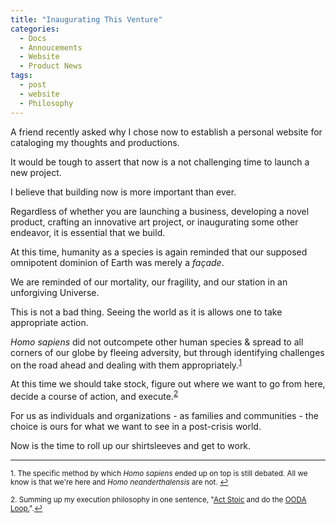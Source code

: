 ```yaml
---
title: "Inaugurating This Venture"
categories:
  - Docs
  - Annoucements
  - Website
  - Product News
tags:
  - post
  - website
  - Philosophy
---
```


A friend recently asked why I chose now to establish a personal website for cataloging my thoughts and productions.

It would be tough to assert that now is a not challenging time to launch a new project.

I believe that building now is more important than ever.

Regardless of whether you are launching a business, developing a novel product, crafting an innovative art project, or inaugurating some other endeavor, it is essential that we build.

At this time, humanity as a species is again reminded that our supposed omnipotent dominion of Earth was merely a <i>façade</i>.

We are reminded of our mortality, our fragility, and our station in an unforgiving Universe.

This is not a bad thing. Seeing the world as it is allows one to take appropriate action.

<i>Homo sapiens</i> did not outcompete other human species & spread to all corners of our globe by fleeing adversity, but through identifying challenges on the road ahead and dealing with them appropriately.<sup><a href="#fn1" id="ref1">1</a></sup>

At this time we should take stock, figure out where we want to go from here, decide a course of action, and execute.<sup><a href="#fn2" id="ref2">2</a></sup>

For us as individuals and organizations - as families and communities - the choice is ours for what we want to see in a post-crisis world.

Now is the time to roll up our shirtsleeves and get to work.

<hr>

<sup id="fn1">1. The specific method by which <i>Homo sapiens</i> ended up on top is still debated. All we know is that we're here and <i>Homo neanderthalensis</i> are not. <a href="#ref1" title="Jump back to Footnote 1">↩</a></sup>

<sup id="fn2">2. Summing up my execution philosophy in one sentence, "[Act Stoic](https://www.wikihow.com/Be-Stoic) and do the [OODA Loop.](https://en.wikipedia.org/wiki/OODA_loop)".<a href="#ref2" title="Jump back to footnote 2 in the text.">↩</a></sup>
